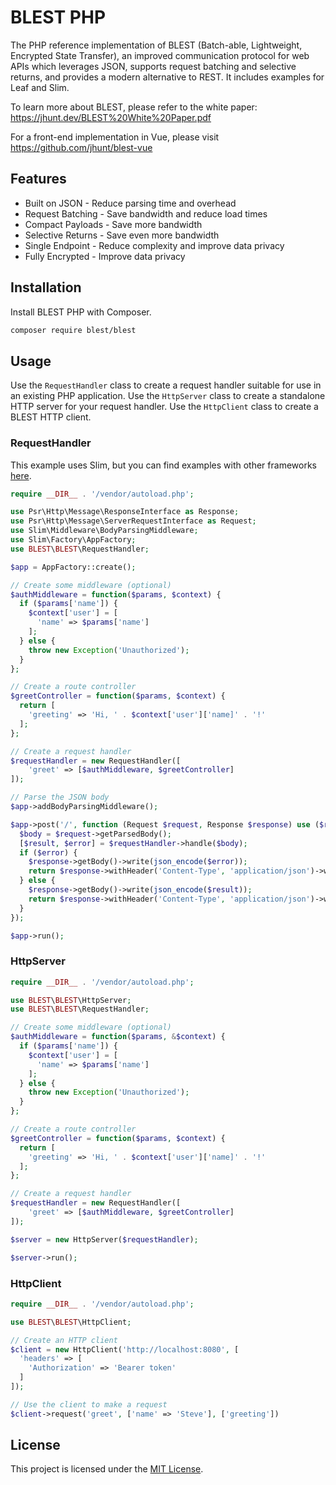 # BLEST PHP

The PHP reference implementation of BLEST (Batch-able, Lightweight, Encrypted State Transfer), an improved communication protocol for web APIs which leverages JSON, supports request batching and selective returns, and provides a modern alternative to REST. It includes examples for Leaf and Slim.

To learn more about BLEST, please refer to the white paper: https://jhunt.dev/BLEST%20White%20Paper.pdf

For a front-end implementation in Vue, please visit https://github.com/jhunt/blest-vue

## Features

- Built on JSON - Reduce parsing time and overhead
- Request Batching - Save bandwidth and reduce load times
- Compact Payloads - Save more bandwidth
- Selective Returns - Save even more bandwidth
- Single Endpoint - Reduce complexity and improve data privacy
- Fully Encrypted - Improve data privacy

## Installation

Install BLEST PHP with Composer.

```bash
composer require blest/blest
```

## Usage

Use the `RequestHandler` class to create a request handler suitable for use in an existing PHP application. Use the `HttpServer` class to create a standalone HTTP server for your request handler. Use the `HttpClient` class to create a BLEST HTTP client.

### RequestHandler

This example uses Slim, but you can find examples with other frameworks [here](examples).

```php
require __DIR__ . '/vendor/autoload.php';

use Psr\Http\Message\ResponseInterface as Response;
use Psr\Http\Message\ServerRequestInterface as Request;
use Slim\Middleware\BodyParsingMiddleware;
use Slim\Factory\AppFactory;
use BLEST\BLEST\RequestHandler;

$app = AppFactory::create();

// Create some middleware (optional)
$authMiddleware = function($params, $context) {
  if ($params['name']) {
    $context['user'] = [
      'name' => $params['name']
    ];
  } else {
    throw new Exception('Unauthorized');
  }
};

// Create a route controller
$greetController = function($params, $context) {
  return [
    'greeting' => 'Hi, ' . $context['user']['name]' . '!'
  ];
};

// Create a request handler
$requestHandler = new RequestHandler([
    'greet' => [$authMiddleware, $greetController]
]);

// Parse the JSON body
$app->addBodyParsingMiddleware();

$app->post('/', function (Request $request, Response $response) use ($requestHandler) {
  $body = $request->getParsedBody();
  [$result, $error] = $requestHandler->handle($body);
  if ($error) {
    $response->getBody()->write(json_encode($error));
    return $response->withHeader('Content-Type', 'application/json')->withStatus(500);
  } else {
    $response->getBody()->write(json_encode($result));
    return $response->withHeader('Content-Type', 'application/json')->withStatus(200);
  }
});

$app->run();
```

### HttpServer

```php
require __DIR__ . '/vendor/autoload.php';

use BLEST\BLEST\HttpServer;
use BLEST\BLEST\RequestHandler;

// Create some middleware (optional)
$authMiddleware = function($params, &$context) {
  if ($params['name']) {
    $context['user'] = [
      'name' => $params['name']
    ];
  } else {
    throw new Exception('Unauthorized');
  }
};

// Create a route controller
$greetController = function($params, $context) {
  return [
    'greeting' => 'Hi, ' . $context['user']['name]' . '!'
  ];
};

// Create a request handler
$requestHandler = new RequestHandler([
    'greet' => [$authMiddleware, $greetController]
]);

$server = new HttpServer($requestHandler);

$server->run();
```

### HttpClient

```php
require __DIR__ . '/vendor/autoload.php';

use BLEST\BLEST\HttpClient;

// Create an HTTP client
$client = new HttpClient('http://localhost:8080', [
  'headers' => [
    'Authorization' => 'Bearer token'
  ]
]);

// Use the client to make a request
$client->request('greet', ['name' => 'Steve'], ['greeting'])
```

## License

This project is licensed under the [MIT License](LICENSE).